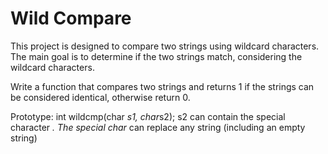 # Wild Compare

This project is designed to compare two strings using wildcard characters. The main goal is to determine if the two strings match, considering the wildcard characters.

Write a function that compares two strings and returns 1 if the strings can be considered identical, otherwise return 0.

Prototype: int wildcmp(char *s1, char*s2);
s2 can contain the special character *.
The special char* can replace any string (including an empty string)
